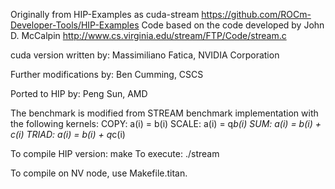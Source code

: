 Originally from HIP-Examples as cuda-stream 
   https://github.com/ROCm-Developer-Tools/HIP-Examples
Code based on the code developed by John D. McCalpin
http://www.cs.virginia.edu/stream/FTP/Code/stream.c

cuda version written by: Massimiliano Fatica, NVIDIA Corporation

Further modifications by: Ben Cumming, CSCS

Ported to HIP by: Peng Sun, AMD

The benchmark is modified from STREAM benchmark implementation with the following kernels:
    COPY:       a(i) = b(i)
    SCALE:      a(i) = q*b(i)
    SUM:        a(i) = b(i) + c(i)
    TRIAD:      a(i) = b(i) + q*c(i)

To compile HIP version:
    make
To execute:
    ./stream

To compile on NV node, use Makefile.titan.
